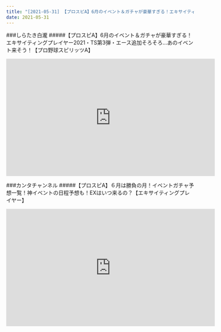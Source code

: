 ```yaml
---
title: "[2021-05-31] 【プロスピA】6月のイベント＆ガチャが豪華すぎる！エキサイティングプレイヤー2021・TS第3弾・エース追加そろそろ…あのイベント来そう！【プロ野球スピリッツA】 他"
date: 2021-05-31
---
```

###しらたき白瀧
#####【プロスピA】6月のイベント＆ガチャが豪華すぎる！エキサイティングプレイヤー2021・TS第3弾・エース追加そろそろ…あのイベント来そう！【プロ野球スピリッツA】
<iframe width="560" height="315" src="https://www.youtube.com/embed/47s5P4vldBQ" frameborder="0" allow="accelerometer; autoplay; clipboard-write; encrypted-media; gyroscope; picture-in-picture" allowfullscreen></iframe>

###カンタチャンネル
#####【プロスピA】６月は勝負の月！イベントガチャ予想一覧！神イベントの日程予想も！EXはいつ来るの？【エキサイティングプレイヤー】
<iframe width="560" height="315" src="https://www.youtube.com/embed/eSPYke4rF1w" frameborder="0" allow="accelerometer; autoplay; clipboard-write; encrypted-media; gyroscope; picture-in-picture" allowfullscreen></iframe>

